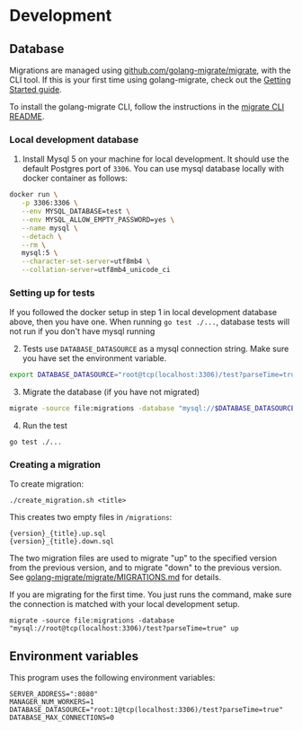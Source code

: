 # Development

## Database

Migrations are managed using [github.com/golang-migrate/migrate](https://github.com/golang-migrate/migrate), with the CLI tool.
If this is your first time using golang-migrate, check out the [Getting Started guide](https://github.com/golang-migrate/migrate/blob/master/GETTING_STARTED.md).

To install the golang-migrate CLI, follow the instructions in the [migrate CLI README](https://github.com/golang-migrate/migrate/blob/master/cmd/migrate/README.md).

### Local development database

1. Install Mysql 5 on your machine for local development. It should use the default Postgres port of `3306`.
You can use mysql database locally with docker container as follows:

```sh
docker run \
   -p 3306:3306 \
   --env MYSQL_DATABASE=test \
   --env MYSQL_ALLOW_EMPTY_PASSWORD=yes \
   --name mysql \
   --detach \
   --rm \
   mysql:5 \
   --character-set-server=utf8mb4 \
   --collation-server=utf8mb4_unicode_ci
```

### Setting up for tests

If you followed the docker setup in step 1 in local development database above, then you have one.
When running `go test ./...`, database tests will not run if you don't have mysql running

2. Tests use `DATABASE_DATASOURCE` as a mysql connection string. Make sure you have set the environment variable.

```sh
export DATABASE_DATASOURCE="root@tcp(localhost:3306)/test?parseTime=true"
```

3. Migrate the database (if you have not migrated)

```sh
migrate -source file:migrations -database "mysql://$DATABASE_DATASOURCE" up
```

4. Run the test

```
go test ./...
```

### Creating a migration

To create migration:

```
./create_migration.sh <title>
```

This creates two empty files in `/migrations`:

```
{version}_{title}.up.sql
{version}_{title}.down.sql
```

The two migration files are used to migrate "up" to the specified version from the previous version, and to migrate "down" to the previous version. See [golang-migrate/migrate/MIGRATIONS.md](https://github.com/golang-migrate/migrate/blob/master/MIGRATIONS.md) for details.

If you are migrating for the first time. You just runs the command, make sure the connection is matched with your local development setup.

```
migrate -source file:migrations -database "mysql://root@tcp(localhost:3306)/test?parseTime=true" up
```

## Environment variables

This program uses the following environment variables:

```
SERVER_ADDRESS=":8080"
MANAGER_NUM_WORKERS=1
DATABASE_DATASOURCE="root:1@tcp(localhost:3306)/test?parseTime=true"
DATABASE_MAX_CONNECTIONS=0
```

